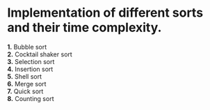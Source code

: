 # Implementation of different sorts and their time complexity.

**1.** Bubble sort  
**2.** Cocktail shaker sort  
**3.** Selection sort  
**4.** Insertion sort  
**5.** Shell sort  
**6.** Merge sort  
**7.** Quick sort  
**8.** Counting sort  
